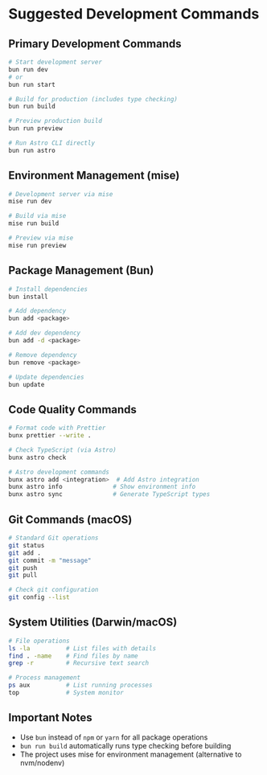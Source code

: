 # Suggested Development Commands

## Primary Development Commands
```bash
# Start development server
bun run dev
# or
bun run start

# Build for production (includes type checking)
bun run build

# Preview production build
bun run preview

# Run Astro CLI directly
bun run astro
```

## Environment Management (mise)
```bash
# Development server via mise
mise run dev

# Build via mise
mise run build

# Preview via mise
mise run preview
```

## Package Management (Bun)
```bash
# Install dependencies
bun install

# Add dependency
bun add <package>

# Add dev dependency
bun add -d <package>

# Remove dependency
bun remove <package>

# Update dependencies
bun update
```

## Code Quality Commands
```bash
# Format code with Prettier
bunx prettier --write .

# Check TypeScript (via Astro)
bunx astro check

# Astro development commands
bunx astro add <integration>  # Add Astro integration
bunx astro info              # Show environment info
bunx astro sync              # Generate TypeScript types
```

## Git Commands (macOS)
```bash
# Standard Git operations
git status
git add .
git commit -m "message"
git push
git pull

# Check git configuration
git config --list
```

## System Utilities (Darwin/macOS)
```bash
# File operations
ls -la          # List files with details
find . -name    # Find files by name
grep -r         # Recursive text search

# Process management
ps aux          # List running processes
top             # System monitor
```

## Important Notes
- Use `bun` instead of `npm` or `yarn` for all package operations
- `bun run build` automatically runs type checking before building
- The project uses mise for environment management (alternative to nvm/nodenv)